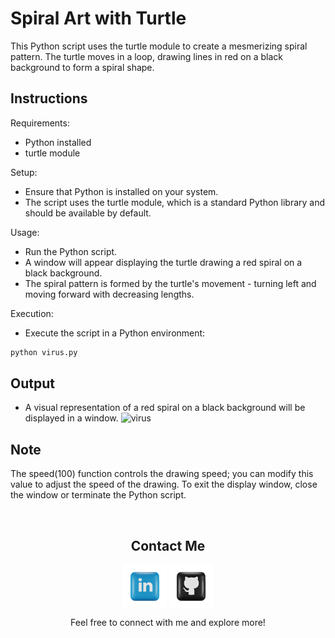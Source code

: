 # Spiral Art with Turtle

This Python script uses the turtle module to create a mesmerizing spiral pattern. The turtle moves in a loop, drawing lines in red on a black background to form a spiral shape.

## Instructions

Requirements:
- Python installed
- turtle module

Setup:
- Ensure that Python is installed on your system.
- The script uses the turtle module, which is a standard Python library and should be available by default.

Usage:
- Run the Python script.
- A window will appear displaying the turtle drawing a red spiral on a black background.
- The spiral pattern is formed by the turtle's movement - turning left and moving forward with decreasing lengths.

Execution:
- Execute the script in a Python environment:
```bash
python virus.py
```

## Output

- A visual representation of a red spiral on a black background will be displayed in a window.
![virus](https://github.com/mateo1mc/virus/assets/112934949/5548d105-1feb-42ec-977a-4f51332d389b)

## Note

The speed(100) function controls the drawing speed; you can modify this value to adjust the speed of the drawing.
To exit the display window, close the window or terminate the Python script.

<br>
<!-- Connect with me -->
<h2 align="center">Contact Me</h2>
<!--icons and links-->
<p align="center">
  <a href="https://www.linkedin.com/in/mateo1mc/" target="blank"><img align="center" src="https://github.com/mateo1mc/mateo1mc/blob/edf3048c2e0690bc30dbfdd031ba272e45b26fb5/LinkedIn_Logo.png" alt="linkedin" height="70" width="70" /></a>
  <a href="https://github.com/mateo1mc/" target="blank"><img align="center" src="https://github.com/mateo1mc/mateo1mc/blob/edf3048c2e0690bc30dbfdd031ba272e45b26fb5/GitHub_Logo.png" alt="github" height="70" width="70" /></a>
    <p align="center">Feel free to connect with me and explore more!</p></a>
</p>
<br
